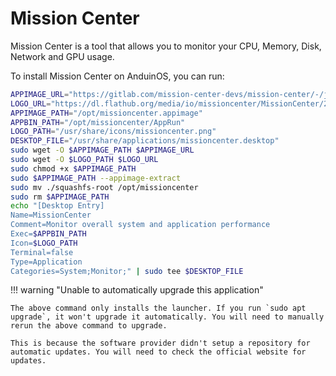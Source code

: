 # Mission Center

Mission Center is a tool that allows you to monitor your CPU, Memory, Disk, Network and GPU usage.

To install Mission Center on AnduinOS, you can run:

```bash
APPIMAGE_URL="https://gitlab.com/mission-center-devs/mission-center/-/jobs/7109267599/artifacts/raw/MissionCenter-x86_64.AppImage"
LOGO_URL="https://dl.flathub.org/media/io/missioncenter/MissionCenter/224cb83cac6b6e56f793a0163bcca7aa/icons/128x128/io.missioncenter.MissionCenter.png"
APPIMAGE_PATH="/opt/missioncenter.appimage"
APPBIN_PATH="/opt/missioncenter/AppRun"
LOGO_PATH="/usr/share/icons/missioncenter.png"
DESKTOP_FILE="/usr/share/applications/missioncenter.desktop"
sudo wget -O $APPIMAGE_PATH $APPIMAGE_URL
sudo wget -O $LOGO_PATH $LOGO_URL
sudo chmod +x $APPIMAGE_PATH
sudo $APPIMAGE_PATH --appimage-extract
sudo mv ./squashfs-root /opt/missioncenter
sudo rm $APPIMAGE_PATH
echo "[Desktop Entry]
Name=MissionCenter
Comment=Monitor overall system and application performance
Exec=$APPBIN_PATH
Icon=$LOGO_PATH
Terminal=false
Type=Application
Categories=System;Monitor;" | sudo tee $DESKTOP_FILE
```

!!! warning "Unable to automatically upgrade this application"

    The above command only installs the launcher. If you run `sudo apt upgrade`, it won't upgrade it automatically. You will need to manually rerun the above command to upgrade.

    This is because the software provider didn't setup a repository for automatic updates. You will need to check the official website for updates.
